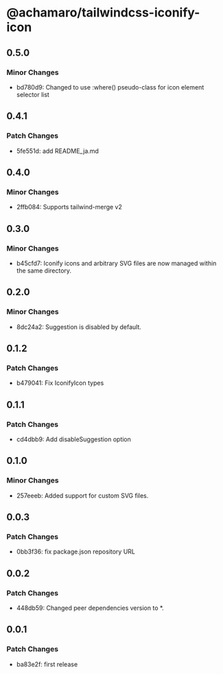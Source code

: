 # @achamaro/tailwindcss-iconify-icon

## 0.5.0

### Minor Changes

- bd780d9: Changed to use :where() pseudo-class for icon element selector list

## 0.4.1

### Patch Changes

- 5fe551d: add README_ja.md

## 0.4.0

### Minor Changes

- 2ffb084: Supports tailwind-merge v2

## 0.3.0

### Minor Changes

- b45cfd7: Iconify icons and arbitrary SVG files are now managed within the same directory.

## 0.2.0

### Minor Changes

- 8dc24a2: Suggestion is disabled by default.

## 0.1.2

### Patch Changes

- b479041: Fix IconifyIcon types

## 0.1.1

### Patch Changes

- cd4dbb9: Add disableSuggestion option

## 0.1.0

### Minor Changes

- 257eeeb: Added support for custom SVG files.

## 0.0.3

### Patch Changes

- 0bb3f36: fix package.json repository URL

## 0.0.2

### Patch Changes

- 448db59: Changed peer dependencies version to \*.

## 0.0.1

### Patch Changes

- ba83e2f: first release
